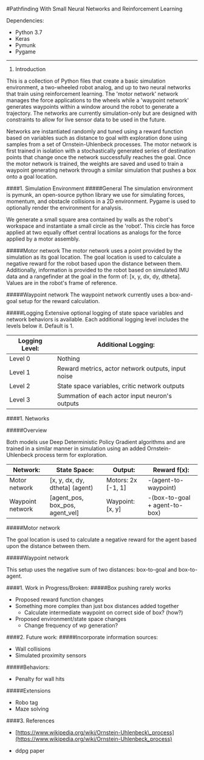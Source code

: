 #Pathfinding With Small Neural Networks and Reinforcement Learning
 
Dependencies:

- Python 3.7
- Keras
- Pymunk
- Pygame

---
1. Introduction

This is a collection of Python files that create a basic simulation environment, a two-wheeled robot analog, and up to two neural networks that train using reinforcement learning. The &#39;motor network&#39; network manages the force applications to the wheels while a &#39;waypoint network&#39; generates waypoints within a window around the robot to generate a trajectory. The networks are currently simulation-only but are designed with constraints to allow for live sensor data to be used in the future.

Networks are instantiated randomly and tuned using a reward function based on variables such as distance to goal with exploration done using samples from a set of Ornstein-Uhlenbeck processes. The motor network is first trained in isolation with a stochastically generated series of destination points that change once the network successfully reaches the goal. Once the motor network is trained, the weights are saved and used to train a waypoint generating network through a similar simulation that pushes a box onto a goal location.

####1. Simulation Environment
  #####General
The simulation environment is pymunk, an open-source python library we use for simulating forces, momentum, and obstacle collisions in a 2D environment. Pygame is used to optionally render the environment for analysis.

We generate a small square area contained by walls as the robot&#39;s workspace and instantiate a small circle as the &#39;robot&#39;. This circle has force applied at two equally offset central locations as analogs for the force applied by a motor assembly.


  #####Motor network
The motor network uses a point provided by the simulation as its goal location. The goal location is used to calculate a negative reward for the robot based upon the distance between them. Additionally, information is provided to the robot based on simulated IMU data and a rangefinder at the goal in the form of: [x, y, dx, dy, dtheta]. Values are in the robot&#39;s frame of reference.


  #####Waypoint network
The waypoint network currently uses a box-and-goal setup for the reward calculation. 


  #####Logging
Extensive optional logging of state space variables and network behaviors is available. Each additional logging level includes the levels below it. Default is 1.

| Logging Level: | Additional Logging: |
| --- | --- |
| Level 0 | Nothing 
| Level 1 | Reward metrics, actor network outputs, input noise   
| Level 2 | State space variables, critic network outputs
| Level 3 | Summation of each actor input neuron's outputs

####1. Networks

  #####Overview

Both models use Deep Deterministic Policy Gradient algorithms and are trained in a similar manner in simulation using an added Ornstein-Uhlenbeck process term for exploration.

| Network: | State Space: | Output: | Reward f(x): |
| --- | --- | --- | --- |
| Motor network | [x, y, dx, dy, dtheta] (agent) | Motors: 2x [-1, 1] | -(agent-to-waypoint) |
| Waypoint network | [agent\_pos, box\_pos, agent\_vel] | Waypoint: [x, y] | -(box-to-goal + agent-to-box) |

  #####Motor network

The goal location is used to calculate a negative reward for the agent based upon the distance between them.

  #####Waypoint network

This setup uses the negative sum of two distances: box-to-goal and box-to-agent.

####1. Work in Progress/Broken:
  #####Box pushing rarely works
      
  - Proposed reward function changes
  - Something more complex than just box distances added together
    - Calculate intermediate waypoint on correct side of box? (how?)
  - Proposed environment/state space changes
    - Change frequency of wp generation?
      
      
####2. Future work:
  #####Incorporate information sources:
   - Wall collisions
   - Simulated proximity sensors
    
  #####Behaviors:
   - Penalty for wall hits
    
  #####Extensions
  - Robo tag
  - Maze solving
    
    
####3. References
- [https://www.wikipedia.org/wiki/Ornstein-Uhlenbeck\_process](https://www.wikipedia.org/wiki/Ornstein-Uhlenbeck_process)

- ddpg paper